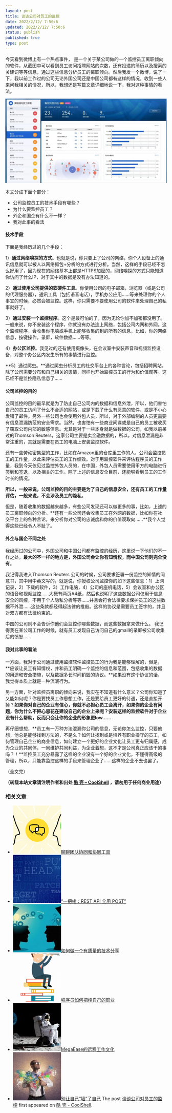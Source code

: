 ```yaml
---
layout: post
title: 谈谈公司对员工的监控
date: 2022/2/12/ 7:50:6
updated: 2022/2/12/ 7:50:6
status: publish
published: true
type: post
---
```


今天看到微博上有一个热点事件， 是一个关于某公司做的一个监控员工离职倾向的软件，从截图中可以看到员工访问招聘网站的次数，还有投递的简历以及搜索的关建词等等信息，通过这些信息分析员工的离职倾向。然后我发一个微博，说了一下，我以前工作过的公司无论外国公司还是中国公司都有这样的情况，收到一些人来问我相关的情况，所以，我想还是写篇文章详细地说一下，我对这种事情的看法。


[![](../wp-content/uploads/2022/02/monitoring-1024x534.jpeg)](https://coolshell.cn/wp-content/uploads/2022/02/monitoring.jpeg)


本文分成下面个部分：


* 公司监控员工的技术手段有哪些？
* 为什么要监控员工？
* 外企和国企有什么不一样？
* 我对此事的看法



#### 技术手段


下面是我经历过的几个手段：


1）**通过网络嗅探的方式**。也就是说，你只要上了公司的网络，你个人设备上的通讯信息就可以被人以网络抓包+分析的方式进行分析。当然，这样的手段已经不怎么好用了，因为现在的网络基本上都是HTTPS加密的，网络嗅探的方式只能知道你访问了什么IP，对于其中的数据是没有办法知道的。


2）**通过使用公司提供的软硬件工具**。你使用公司的电子邮箱，浏览器（或是公司的代理服务器），通讯工具（包括语音电话），手机办公应用……等来处理你的个人事宜的时候，必然会被监控。这样，你只需要不要使用公司的软件来处理自己的私事就好了。


3）**通过安装一个监控程序**。这个是最可怕的了，因为无论你加不加密都没用了。一般来说，你不安装这个程序，你就没有办法连上网络，包括公司内网和外网。这个监控程序，会收集你电脑或手机上能够收集的到的所有的信息，比如，你的网络信息，按键操作，录屏，软件数据……等等。


4）**办公区监控**。我见过的还有使用摄像头，在会议室中安装声音和视频监控设备，对整个办公区内发生所有的事情进行监控。


**5）通过爬虫。**通过爬虫分析员工的社交平台上的各种言论，包括招聘网站。除了公司需要分布和自己相关的舆情，同样也开始监控员工的行为和价值观等。这已经不是监控隐私信息了……


#### 公司监控的目的


公司监控的目的最早就是为了防止自己公司内的数据和信息外泄，所以，他们害怕自己的员工访问了什么不合适的网站，或是下载了什么有恶意的软件，或是不小心发错了邮件。另外一些公司也会使用外包人员，所以，对于外部编制的人员更需要有信息泄漏防范的安全需求。当然，也害怕有一些商业间谍或是自己的员工被收买了窃取公司内部的敏感信息。尤其是对于一些本身就是做数据的公司，如我以前呆过的Thomson Reuters，这家公司主要是卖金融数据的，所以，对信息泄漏是非常注重的，其就是需要在员工的电脑上安装监控软件。


还有一些劳动密集型的工作，比如在Amazon里的仓库里工作的人，公司会监控员工的工作量，以此来评估员工的工作绩效。对于用监控软件来评估程序员的工作量，我到今天仅见过监控外包人员的，在中国，外包人员需要使用甲方的电脑进行签到和签退，以及相关的工作。除了上述的信息安全目前，还能够看到员工的工作时长的情况。


**所以，一般来说，公司监控的目的主要是为了自己的信息安全，还有员工的工作量评估，一般来说，不会涉及员工的隐私**。


但是，随着收集的数据越来越多，有些公司发现还可以做更多的事，比如，上述的员工离职倾向的分析。**还有一些公司还会收集员工在外网的数据，比如你在社交平台上的各种言论，来分析你对公司的忠诚度和你的价值观取向……**我个人觉得这些已经令人不耻了。


#### 外企与国企不同之处


我经历过的公司中，外国公司和中国公司都有监控的经历，这里说一下他们的不一样之处。**最大的不一样的地方是，外国公司会让你有知情权，而中国公司则完全没有**。


我记得我进入Thomson Reuters 公司的时候，公司要求签署一份监控的知情的同意书，其中用中英文写的，就是说，你授权公司监控你的如下这些信息：1）上网记录，2）下载的软件，3）工作电脑，4）公司的座机电话，5）会议室和办公区的语音和视频监控……大概有两页A4纸，然后也说明了这些数据公司仅用于信息安全的风控，不用于个人隐私分析等等……并且会符合法律要求保护员工的这些数据不外泄……这些条款都经得起法律的推敲。这样的协议是需要员工签字的，并且对双方都有法律约束的。


中国的公司则不会告诉你他们会监控你哪些数据，而这些数据拿来做什么。 我记得我在某公司工作的时候，就有员工发现自己访问自己的gmail的录屏被公司收集后的愤怒……


#### 我对此事的看法


一方面，我对于公司通过使用监控软件监控员工的行为我是能够理解的，但是，**应该让员工有知情权，并和员工明确一个监控的信息和范围，包括收集的数据的用途和安全措施，以及数据多长时间销毁的协议。**如果没有这个协议的话，我觉得本质上就是一种流氓行为。


另一方面，针对监控员离职的倾向来说，我实在不知道有什么意义？公司你知道了又能如何呢？你是要找员工作思想工作，还是要给员工更好的待遇，还是直接开掉？**如果你对自己的企业有信心，你就不必担心员工会离开，如果你的企业有问题，你为什么不把心思花在建设自己的企业上来呢？安装这样的监控软件对于企业没有什么帮助，反而只会让你的企业的形象更low……**


再仔细想想，**员工有一万种方法泄漏你公司的信息，无论你怎么监控，只要他想，他总是能够找到方法的，不是么？如何让找到或是培养有职业操守的员工，如何管理自己企业的商业信息，如何建立一个更好的企业文化让员工更有归属感，成为企业的共同体，一同维护共同利益，为企业着想，这不才是公司真正应该干的事吗？！**监控员工充分暴露了这样的企业没有一个好的企业文化，不懂得高级的管理，所以，只能靠监控这样的手段来管理企业了……这样的企业不去也罢了。


（全文完）



**（转载本站文章请注明作者和出处 [酷 壳 – CoolShell](https://coolshell.cn/) ，请勿用于任何商业用途）**



### 相关文章

* [![聊聊团队协同和协同工具](../wp-content/uploads/2022/10/communication-150x150.png)](https://coolshell.cn/articles/22298.html)[聊聊团队协同和协同工具](https://coolshell.cn/articles/22298.html)
* [![“一把梭：REST API 全用 POST”](../wp-content/uploads/2022/02/http_method-150x150.png)](https://coolshell.cn/articles/22173.html)[“一把梭：REST API 全用 POST”](https://coolshell.cn/articles/22173.html)
* [![如何做一个有质量的技术分享](../wp-content/uploads/2021/07/knowledge_sharing-300x169-1-150x150.jpeg)](https://coolshell.cn/articles/21589.html)[如何做一个有质量的技术分享](https://coolshell.cn/articles/21589.html)
* [![程序员如何把控自己的职业](../wp-content/uploads/2020/08/programmer.01-e1596792460687-150x150.png)](https://coolshell.cn/articles/20977.html)[程序员如何把控自己的职业](https://coolshell.cn/articles/20977.html)
* [![MegaEase的远程工作文化](../wp-content/uploads/2020/01/remote-150x150.jpg)](https://coolshell.cn/articles/20765.html)[MegaEase的远程工作文化](https://coolshell.cn/articles/20765.html)
* [![别让自己“墙”了自己](../wp-content/uploads/2019/12/open-your-creative-mind-150x150.jpg)](https://coolshell.cn/articles/20276.html)[别让自己“墙”了自己](https://coolshell.cn/articles/20276.html)
The post [谈谈公司对员工的监控](https://coolshell.cn/articles/22157.html) first appeared on [酷 壳 - CoolShell](https://coolshell.cn).